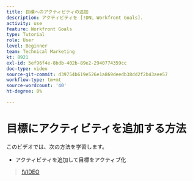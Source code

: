 ```yaml
---
title: 目標へのアクティビティの追加
description: アクティビティを [!DNL Workfront Goals].
activity: use
feature: Workfront Goals
type: Tutorial
role: User
level: Beginner
team: Technical Marketing
kt: 8921
exl-id: 5ef96f4e-8bdb-402b-89e2-2940774359cc
doc-type: video
source-git-commit: d39754b619e526e1a869deedb38dd2f2b43aee57
workflow-type: tm+mt
source-wordcount: '40'
ht-degree: 0%

---
```


# 目標にアクティビティを追加する方法

このビデオでは、次の方法を学習します。

* アクティビティを追加して目標をアクティブ化

>[!VIDEO](https://video.tv.adobe.com/v/335193/?quality=12)
